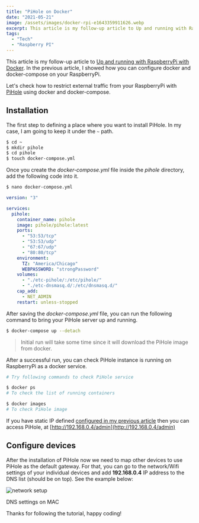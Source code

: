 ```yaml
---
title: "PiHole on Docker"
date: "2021-05-21"
image: /assets/images/docker-rpi-e1643359911626.webp
excerpt: This article is my follow-up article to Up and running with RaspberryPi with Docker. In the previous article, I showed how you can configure docker and docker-compose on your RaspberryPi.
tags:
  - "Tech"
  - "Raspberry PI"
---
```


This article is my follow-up article to [Up and running with RaspberryPi with Docker](/posts/up-and-running-with-raspberrypi-with-docker/). In the previous article, I showed how you can configure docker and docker-compose on your RaspberryPi.

Let's check how to restrict external traffic from your RaspberryPi with [PiHole](https://hub.docker.com/r/pihole/pihole) using docker and docker-compose.

## Installation

The first step to defining a place where you want to install PiHole. In my case, I am going to keep it under the `~` path.

```bash
$ cd ~
$ mkdir pihole
$ cd pihole
$ touch docker-compose.yml
```

Once you create the _docker-compose.yml_ file inside the _pihole_ directory, add the following code into it.

```bash
$ nano docker-compose.yml
```

```yml
version: "3"

services:
  pihole:
    container_name: pihole
    image: pihole/pihole:latest
    ports:
      - "53:53/tcp"
      - "53:53/udp"
      - "67:67/udp"
      - "80:80/tcp"
    environment:
      TZ: "America/Chicago"
      WEBPASSWORD: "strongPassword"
    volumes:
      - "./etc-pihole/:/etc/pihole/"
      - "./etc-dnsmasq.d/:/etc/dnsmasq.d/"
    cap_add:
      - NET_ADMIN
    restart: unless-stopped
```

After saving the _docker-compose.yml_ file, you can run the following command to bring your PiHole server up and running.

```bash
$ docker-compose up --detach
```

> Initial run will take some time since it will download the PiHole image from docker.

After a successful run, you can check PiHole instance is running on RaspberryPi as a docker service.

```bash
# Try following commands to check PiHole service

$ docker ps
# To check the list of running containers

$ docker images
# To check PiHole image
```

If you have static IP defined [configured in my previous article](https://learnwithgurpreet.com/posts/up-and-running-with-raspberrypi-with-docker/) then you can access PiHole, at [http://192.168.0.4/admin](http://192.168.0.4/admin)

## Configure devices

After the installation of PiHole now we need to map other devices to use PiHole as the default gateway. For that, you can go to the network/Wifi settings of your individual devices and add **192.168.0.4** IP address to the DNS list (should be on top). See the example below:

![network setup](/assets/images/Ijzg5OW20.png "network_setup.png")

DNS settings on MAC

Thanks for following the tutorial, happy coding!
